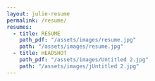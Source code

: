 ```yaml
---
layout: julie-resume
permalink: /resume/
resumes:
  - title: RESUME
    path_pdf: "/assets/images/resume.jpg"
    path: "/assets/images/resume.jpg"
  - title: HEADSHOT
    path_pdf: "/assets/images/Untitled 2.jpg"
    path: "/assets/images/jUntitled 2.jpg"
---
```

